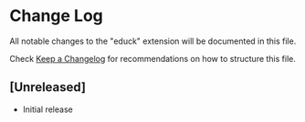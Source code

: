 # Change Log

All notable changes to the "educk" extension will be documented in this file.

Check [Keep a Changelog](http://keepachangelog.com/) for recommendations on how to structure this file.

## [Unreleased]

- Initial release